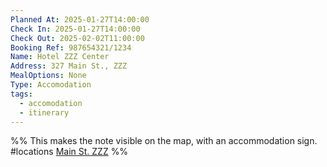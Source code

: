 ```yaml
---
Planned At: 2025-01-27T14:00:00
Check In: 2025-01-27T14:00:00
Check Out: 2025-02-02T11:00:00
Booking Ref: 987654321/1234
Name: Hotel ZZZ Center
Address: 327 Main St., ZZZ
MealOptions: None
Type: Accomodation
tags:
  - accomodation
  - itinerary
---
```


%%
This makes the note visible on the map, with an accommodation sign.
#locations 
[Main St. ZZZ](geo:39.5501785,2.5985403) 
%%